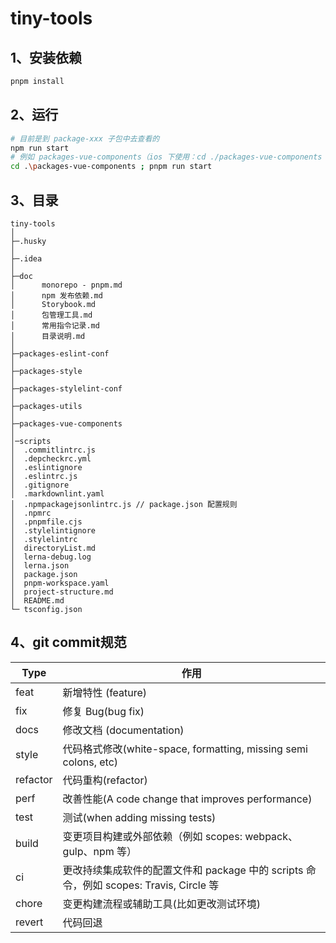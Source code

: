 # tiny-tools

## 1、安装依赖

```bash
pnpm install
```

## 2、运行

```bash
# 目前是到 package-xxx 子包中去查看的
npm run start
# 例如 packages-vue-components（ios 下使用：cd ./packages-vue-components && pnpm run start）
cd .\packages-vue-components ; pnpm run start 
```

## 3、目录

```目录
tiny-tools
│
├─.husky
│          
├─.idea
│ 
├─doc
│      monorepo - pnpm.md
│      npm 发布依赖.md
│      Storybook.md
│      包管理工具.md
│      常用指令记录.md
│      目录说明.md
│ 
├─packages-eslint-conf
│      
├─packages-style
│      
├─packages-stylelint-conf
│      
├─packages-utils
│ 
├─packages-vue-components
│       
│─scripts
│  .commitlintrc.js
│  .depcheckrc.yml
│  .eslintignore
│  .eslintrc.js
│  .gitignore
│  .markdownlint.yaml
│  .npmpackagejsonlintrc.js // package.json 配置规则
│  .npmrc
│  .pnpmfile.cjs
│  .stylelintignore
│  .stylelintrc
│  directoryList.md
│  lerna-debug.log
│  lerna.json
│  package.json
│  pnpm-workspace.yaml
│  project-structure.md
│  README.md
└─ tsconfig.json
```

## 4、git commit规范

| Type     | 作用                                                         |
| -------- | ------------------------------------------------------------ |
| feat     | 新增特性 (feature)                                           |
| fix      | 修复 Bug(bug fix)                                            |
| docs     | 修改文档 (documentation)                                     |
| style    | 代码格式修改(white-space, formatting, missing semi colons, etc) |
| refactor | 代码重构(refactor)                                           |
| perf     | 改善性能(A code change that improves performance)            |
| test     | 测试(when adding missing tests)                              |
| build    | 变更项目构建或外部依赖（例如 scopes: webpack、gulp、npm 等） |
| ci       | 更改持续集成软件的配置文件和 package 中的 scripts 命令，例如 scopes: Travis, Circle 等 |
| chore    | 变更构建流程或辅助工具(比如更改测试环境)                     |
| revert   | 代码回退                                                     |
